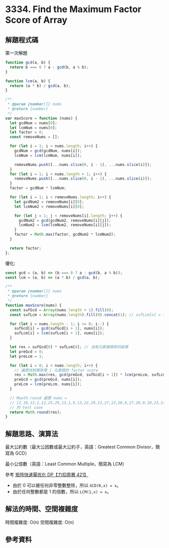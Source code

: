 # 3334. Find the Maximum Factor Score of Array

## 解題程式碼

第一次解題

```javascript
function gcd(a, b) {
  return b === 0 ? a : gcd(b, a % b);
}

function lcm(a, b) {
  return (a * b) / gcd(a, b);
}

/**
 * @param {number[]} nums
 * @return {number}
 */
var maxScore = function (nums) {
  let gcdNum = nums[0];
  let lcmNum = nums[0];
  let factor = 0;
  const removeNums = [];

  for (let i = 1; i < nums.length; i++) {
    gcdNum = gcd(gcdNum, nums[i]);
    lcmNum = lcm(lcmNum, nums[i]);

    removeNums.push([...nums.slice(0, i - 1), ...nums.slice(i)]);
  }
  for (let i = 1; i < nums.length + 1; i++) {
    removeNums.push([...nums.slice(0, i - 1), ...nums.slice(i)]);
  }
  factor = gcdNum * lcmNum;

  for (let i = 1; i < removeNums.length; i++) {
    let gcdNum2 = removeNums[i][0];
    let lcmNum2 = removeNums[i][0];

    for (let j = 1; j < removeNums[i].length; j++) {
      gcdNum2 = gcd(gcdNum2, removeNums[i][j]);
      lcmNum2 = lcm(lcmNum2, removeNums[i][j]);
    }
    factor = Math.max(factor, gcdNum2 * lcmNum2);
  }

  return factor;
};
```

優化:

```javascript
const gcd = (a, b) => (b === 0 ? a : gcd(b, a % b));
const lcm = (a, b) => (a * b) / gcd(a, b);

/**
 * @param {number[]} nums
 * @return {number}
 */
function maxScore(nums) {
  const sufGcd = Array(nums.length + 1).fill(0);
  const sufLcm = Array(nums.length).fill(0).concat(1); // sufLcm[n] = 1

  for (let i = nums.length - 1; i >= 0; i--) {
    sufGcd[i] = gcd(sufGcd[i + 1], nums[i]);
    sufLcm[i] = lcm(sufLcm[i + 1], nums[i]);
  }

  let res = sufGcd[0] * sufLcm[0]; // 沒有元素被移除的結果
  let preGcd = 0;
  let preLcm = 1;

  for (let i = 0; i < nums.length; i++) {
    // 遍歷找到移除第 i 元素個的 factor score
    res = Math.max(res, gcd(preGcd, sufGcd[i + 1]) * lcm(preLcm, sufLcm[i + 1]));
    preGcd = gcd(preGcd, nums[i]);
    preLcm = lcm(preLcm, nums[i]);
  }

  // Maath.round 處理 nums =
  // [2,10,13,2,12,25,29,13,1,9,13,22,19,12,27,13,28,6,27,26,9,10,23,14,22,30,29,11,12,10,5,24,28,22,29,11,28,11,9,16,3,25,11,1,25,28,6,29,19,3]
  // 的 test case
  return Math.round(res);
}
```

## 解題思路、演算法

最大公約數（最大公因數或最大公約子，英語：Greatest Common Divisor，簡寫為 GCD）

最小公倍數（英語：Least Common Multiple，簡寫為 LCM）

參考 [矩阵快速幂优化 DP【力扣周赛 421】](https://www.bilibili.com/video/BV1hn1MYhEtC/?vd_source=7544253c025ae3290ff83d8610874d60)

- 由於 0 可以被任何非零整數整除，所以 `GCD(0,x) = x`。
- 由於任何整數都是 1 的倍數，所以 `LCM(1,x) = x`。

## 解法的時間、空間複雜度

時間複雜度: O(n)
空間複雜度: O(n)

## 參考資料

